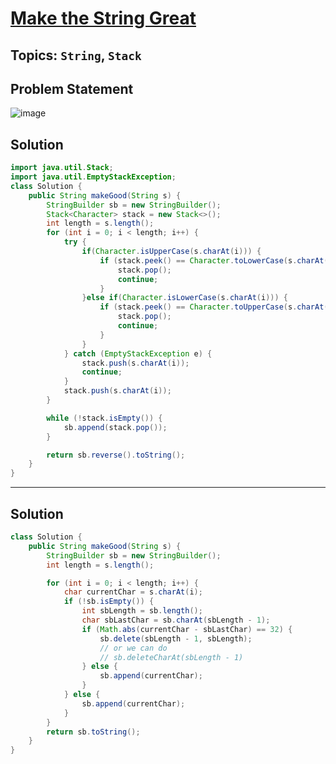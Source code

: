 # [Make the String Great](https://leetcode.com/problems/make-the-string-great/description/?envType=daily-question&envId=2024-04-05)
## Topics: `String`, `Stack`
## Problem Statement
![image](https://github.com/SiddhantKumarMaurya/LeetCode_Questions/assets/107787014/30831efd-da16-4535-90e4-87a2b0b42253)
## Solution 
```java
import java.util.Stack;
import java.util.EmptyStackException;
class Solution {
    public String makeGood(String s) {
        StringBuilder sb = new StringBuilder();
        Stack<Character> stack = new Stack<>();
        int length = s.length();
        for (int i = 0; i < length; i++) {
            try {
                if(Character.isUpperCase(s.charAt(i))) {
                    if (stack.peek() == Character.toLowerCase(s.charAt(i))) {
                        stack.pop();
                        continue;
                    }
                }else if(Character.isLowerCase(s.charAt(i))) {
                    if (stack.peek() == Character.toUpperCase(s.charAt(i))) {
                        stack.pop();
                        continue;
                    }
                }
            } catch (EmptyStackException e) {
                stack.push(s.charAt(i));
                continue;
            }
            stack.push(s.charAt(i));
        }

        while (!stack.isEmpty()) {
            sb.append(stack.pop());
        }

        return sb.reverse().toString();
    }
}
```
---
## Solution
```java
class Solution {
    public String makeGood(String s) {
        StringBuilder sb = new StringBuilder();
        int length = s.length();

        for (int i = 0; i < length; i++) {
            char currentChar = s.charAt(i);
            if (!sb.isEmpty()) {
                int sbLength = sb.length();
                char sbLastChar = sb.charAt(sbLength - 1);
                if (Math.abs(currentChar - sbLastChar) == 32) {
                    sb.delete(sbLength - 1, sbLength);
                    // or we can do
                    // sb.deleteCharAt(sbLength - 1)
                } else {
                    sb.append(currentChar);
                }
            } else {
                sb.append(currentChar);
            }
        }
        return sb.toString();
    }
}
```
